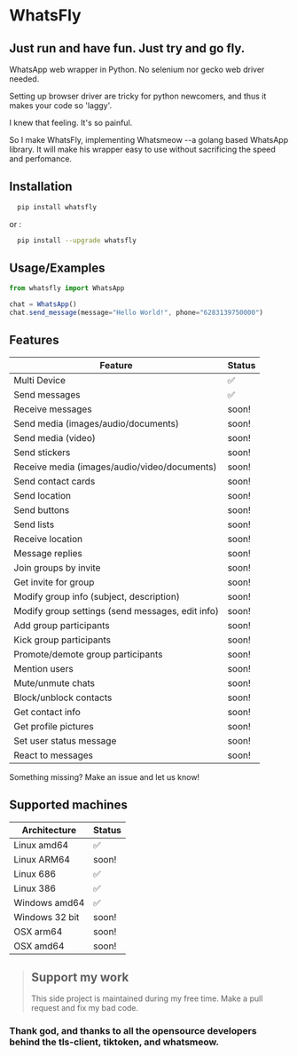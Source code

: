 # WhatsFly
## Just run and have fun. Just try and go fly. 

WhatsApp web wrapper in Python. No selenium nor gecko web driver needed. 

Setting up browser driver are tricky for python newcomers, and thus it makes your code so 'laggy'.

I knew that feeling. It's so painful.

So I make WhatsFly, implementing Whatsmeow --a golang based WhatsApp library. It will make his wrapper easy to use without sacrificing the speed and perfomance.

## Installation

```bash
  pip install whatsfly
```

or :
```bash
  pip install --upgrade whatsfly
```

## Usage/Examples

```javascript
from whatsfly import WhatsApp

chat = WhatsApp()
chat.send_message(message="Hello World!", phone="6283139750000")
```

## Features

| Feature  | Status |
| ------------- | ------------- |
| Multi Device  | ✅ |
| Send messages  | ✅ |
| Receive messages  | soon!  |
| Send media (images/audio/documents)  | soon!  |
| Send media (video)  | soon! |
| Send stickers | soon! |
| Receive media (images/audio/video/documents)  | soon!  |
| Send contact cards | soon! |
| Send location | soon! |
| Send buttons | soon! |
| Send lists | soon! |
| Receive location | soon! | 
| Message replies | soon! |
| Join groups by invite  | soon! |
| Get invite for group  | soon! |
| Modify group info (subject, description)  | soon!  |
| Modify group settings (send messages, edit info)  | soon!  |
| Add group participants  | soon!  |
| Kick group participants  | soon!  |
| Promote/demote group participants | soon! |
| Mention users | soon! |
| Mute/unmute chats | soon! |
| Block/unblock contacts | soon! |
| Get contact info | soon! |
| Get profile pictures | soon! |
| Set user status message | soon! |
| React to messages | soon! |

Something missing? Make an issue and let us know!

## Supported machines

| Architecture  | Status |
| ------------- | ------------- |
| Linux amd64  | ✅ |
| Linux ARM64  | soon! |
| Linux 686  | ✅ |
| Linux 386  | ✅  |
| Windows amd64  | ✅  |
| Windows 32 bit  | soon! |
| OSX arm64  | soon! |
| OSX amd64  | soon! |

> ## Support my work
> This side project is maintained during my free time.
> Make a pull request and fix my bad code.

### Thank god, and thanks to all the opensource developers behind the tls-client, tiktoken, and whatsmeow.
